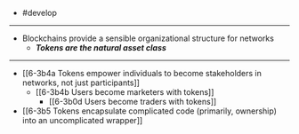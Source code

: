 - #develop
---
- Blockchains provide a sensible organizational structure for networks
  - ***Tokens are the natural asset class***
---
- [[6-3b4a Tokens empower individuals to become stakeholders in networks, not just participants]]
  - [[6-3b4b Users become marketers with tokens]]
    - [[6-3b0d Users become traders with tokens]]
- [[6-3b5 Tokens encapsulate complicated code (primarily, ownership) into an uncomplicated wrapper]]
